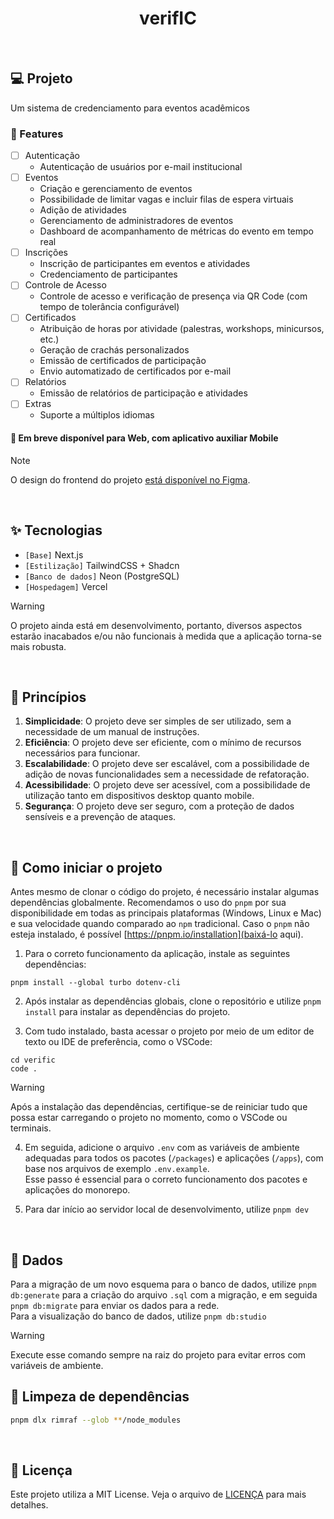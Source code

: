 <h1 align="center">
    verifIC
</h1>

<!-- <picture>
  <source media="(prefers-color-scheme: dark)" srcset="/.github/cover.png">
  <source media="(prefers-color-scheme: light)" srcset="/.github/cover_light.png">
    <img alt="Main project cover" src="/.github/cover_light.png">
</picture> -->

<br />

## 💻 Projeto

Um sistema de credenciamento para eventos acadêmicos

### 🚧 Features

- [ ] Autenticação
  - Autenticação de usuários por e-mail institucional
- [ ] Eventos
  - Criação e gerenciamento de eventos
  - Possibilidade de limitar vagas e incluir filas de espera virtuais
  - Adição de atividades
  - Gerenciamento de administradores de eventos
  - Dashboard de acompanhamento de métricas do evento em tempo real
- [ ] Inscrições
  - Inscrição de participantes em eventos e atividades
  - Credenciamento de participantes
- [ ] Controle de Acesso
  - Controle de acesso e verificação de presença via QR Code (com tempo de tolerância configurável)
- [ ] Certificados
  - Atribuição de horas por atividade (palestras, workshops, minicursos, etc.)
  - Geração de crachás personalizados
  - Emissão de certificados de participação
  - Envio automatizado de certificados por e-mail
- [ ] Relatórios
  - Emissão de relatórios de participação e atividades
- [ ] Extras
  - Suporte a múltiplos idiomas

#### 🧭 Em breve disponível para Web, com aplicativo auxiliar Mobile

> [!NOTE]
> O design do frontend do projeto [está disponível no Figma](https://www.figma.com/design/eizWIGzoSSiJoEfSSwDjgO/verifIC?node-id=0-1&t=aDt9NN2PI4TJpJ4I-1).

<br />

## ✨ Tecnologias

- `[Base]` Next.js
- `[Estilização]` TailwindCSS + Shadcn
- `[Banco de dados]` Neon (PostgreSQL)
- `[Hospedagem]` Vercel

> [!WARNING]
> O projeto ainda está em desenvolvimento, portanto, diversos aspectos estarão inacabados e/ou não funcionais à medida que a aplicação torna-se mais robusta.

<br />

## 🧠 Princípios

1.  **Simplicidade**: O projeto deve ser simples de ser utilizado, sem a necessidade de um manual de instruções.
2.  **Eficiência**: O projeto deve ser eficiente, com o mínimo de recursos necessários para funcionar.
3.  **Escalabilidade**: O projeto deve ser escalável, com a possibilidade de adição de novas funcionalidades sem a necessidade de refatoração.
4.  **Acessibilidade**: O projeto deve ser acessível, com a possibilidade de utilização tanto em dispositivos desktop quanto mobile.
5.  **Segurança**: O projeto deve ser seguro, com a proteção de dados sensíveis e a prevenção de ataques.

<br />

## 👣 Como iniciar o projeto

Antes mesmo de clonar o código do projeto, é necessário instalar algumas dependências globalmente. Recomendamos o uso do `pnpm` por sua disponibilidade em todas as principais plataformas (Windows, Linux e Mac) e sua velocidade quando comparado ao `npm` tradicional.
Caso o `pnpm` não esteja instalado, é possível [https://pnpm.io/installation](baixá-lo aqui).

1. Para o correto funcionamento da aplicação, instale as seguintes dependências:

```
pnpm install --global turbo dotenv-cli
```

2. Após instalar as dependências globais, clone o repositório e utilize `pnpm install` para instalar as dependências do projeto.

3. Com tudo instalado, basta acessar o projeto por meio de um editor de texto ou IDE de preferência, como o VSCode:

```
cd verific
code .
```

> [!WARNING]
> Após a instalação das dependências, certifique-se de reiniciar tudo que possa estar carregando o projeto no momento, como o VSCode ou terminais.

4. Em seguida, adicione o arquivo `.env` com as variáveis de ambiente adequadas para todos os pacotes (`/packages`) e aplicações (`/apps`), com base nos arquivos de exemplo `.env.example`.  
   Esse passo é essencial para o correto funcionamento dos pacotes e aplicações do monorepo.

5. Para dar início ao servidor local de desenvolvimento, utilize `pnpm dev`

<br />

## 🎲 Dados

Para a migração de um novo esquema para o banco de dados, utilize `pnpm db:generate` para a criação do arquivo `.sql` com a migração, e em seguida `pnpm db:migrate` para enviar os dados para a rede.  
Para a visualização do banco de dados, utilize `pnpm db:studio`

> [!WARNING]
> Execute esse comando sempre na raiz do projeto para evitar erros com variáveis de ambiente.

## 🧹 Limpeza de dependências

```bash
pnpm dlx rimraf --glob **/node_modules
```

<br />

## 📝 Licença

Este projeto utiliza a MIT License. Veja o arquivo de [LICENÇA](LICENSE) para mais detalhes.
